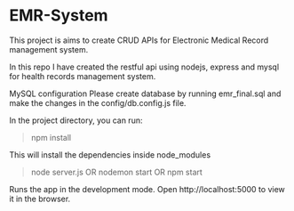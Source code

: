 # EMR-System
This project is aims to create CRUD APIs for Electronic Medical Record management system.

In this repo I have created the restful api using nodejs, express and mysql for health records management system.

MySQL configuration
Please create database by running emr_final.sql and make the changes in the config/db.config.js file.

In the project directory, you can run:

>npm install

This will install the dependencies inside node_modules

>node server.js OR nodemon start OR npm start

Runs the app in the development mode.
Open http://localhost:5000 to view it in the browser.



